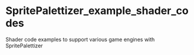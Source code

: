 # SpritePalettizer_example_shader_codes
Shader code examples to support various game engines with SpritePalettizer
